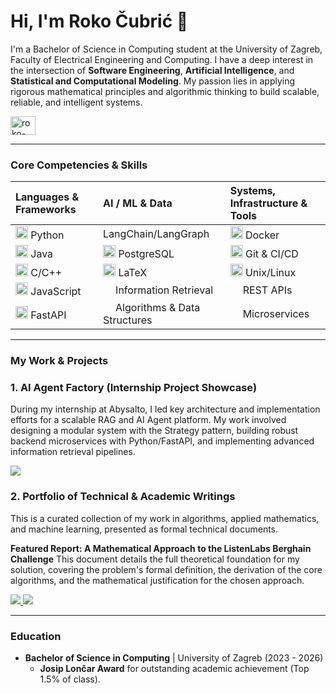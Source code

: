 # Hi, I'm Roko Čubrić 👋

I'm a Bachelor of Science in Computing student at the University of Zagreb, Faculty of Electrical Engineering and Computing. I have a deep interest in the intersection of **Software Engineering**, **Artificial Intelligence**, and **Statistical and Computational Modeling**. My passion lies in applying rigorous mathematical principles and algorithmic thinking to build scalable, reliable, and intelligent systems.

<p align="left">
  <a href="https://linkedin.com/in/roko-cubric" target="blank"><img align="center" src="https://raw.githubusercontent.com/rahuldkjain/github-profile-readme-generator/master/src/images/icons/Social/linked-in-alt.svg"  alt="roko-cubric" height="30" width="40" /></a>
</p>

---

### Core Competencies & Skills

| Languages & Frameworks | AI / ML & Data | Systems, Infrastructure & Tools |
| :--- | :--- | :--- |
| <img src="https://cdn.jsdelivr.net/gh/devicons/devicon/icons/python/python-original.svg" alt="Python" width="20" height="20"/> Python | <span style="display: inline-block; width: 20px;"></span>LangChain/LangGraph | <img src="https://cdn.jsdelivr.net/gh/devicons/devicon/icons/docker/docker-original.svg" alt="Docker" width="20" height="20"/> Docker |
| <img src="https://cdn.jsdelivr.net/gh/devicons/devicon/icons/java/java-original.svg" alt="Java" width="20" height="20"/> Java | <img src="https://cdn.jsdelivr.net/gh/devicons/devicon/icons/postgresql/postgresql-original.svg" alt="PostgreSQL" width="20" height="20"/> PostgreSQL | <img src="https://cdn.jsdelivr.net/gh/devicons/devicon/icons/git/git-original.svg" alt="Git" width="20" height="20"/> Git & CI/CD |
| <img src="https://cdn.jsdelivr.net/gh/devicons/devicon/icons/cplusplus/cplusplus-original.svg" alt="C++" width="20" height="20"/> C/C++ | <img src="https://cdn.jsdelivr.net/gh/devicons/devicon/icons/latex/latex-original.svg" alt="LaTeX" width="20" height="20"/> LaTeX | <img src="https://cdn.jsdelivr.net/gh/devicons/devicon/icons/linux/linux-original.svg" alt="Linux" width="20" height="20"/> Unix/Linux |
| <img src="https://cdn.jsdelivr.net/gh/devicons/devicon/icons/javascript/javascript-original.svg" alt="JavaScript" width="20" height="20"/> JavaScript | <span style="display: inline-block; width: 20px;"></span>Information Retrieval | <span style="display: inline-block; width: 20px;"></span>REST APIs |
| <img src="https://cdn.jsdelivr.net/gh/devicons/devicon/icons/fastapi/fastapi-original.svg" alt="FastAPI" width="20" height="20"/> FastAPI | <span style="display: inline-block; width: 20px;"></span>Algorithms & Data Structures | <span style="display: inline-block; width: 20px;"></span>Microservices |

---

### My Work & Projects

### 1. AI Agent Factory (Internship Project Showcase)
During my internship at Abysalto, I led key architecture and implementation efforts for a scalable RAG and AI Agent platform. My work involved designing a modular system with the Strategy pattern, building robust backend microservices with Python/FastAPI, and implementing advanced information retrieval pipelines.

<a href="https://github.com/rokocuba/AI-Agent-RAG-Platform" target="blank">
  <img src="https://img.shields.io/badge/-View Project Showcase-blue?style=for-the-badge&logo=github">
</a>

### 2. Portfolio of Technical & Academic Writings
This is a curated collection of my work in algorithms, applied mathematics, and machine learning, presented as formal technical documents.

**Featured Report: A Mathematical Approach to the ListenLabs Berghain Challenge**
This document details the full theoretical foundation for my solution, covering the problem's formal definition, the derivation of the core algorithms, and the mathematical justification for the chosen approach.

<a href="https://github.com/[YOUR_USERNAME]/Technical-Writings/blob/main/berghain-challenge/Berghain_Challenge_Mathematical_Approach.pdf" target="blank">
  <img src="https://img.shields.io/badge/-Read the Berghain Challenge Report (PDF)-red?style=for-the-badge&logo=adobe-acrobat-reader">
</a>
<a href="https://github.com/[YOUR_USERNAME]/Technical-Writings" target="blank">
  <img src="https://img.shields.io/badge/-Explore All Writings-grey?style=for-the-badge&logo=github">
</a>

---

### Education

- **Bachelor of Science in Computing** | University of Zagreb (2023 - 2026)
  - **Josip Lončar Award** for outstanding academic achievement (Top 1.5% of class).
